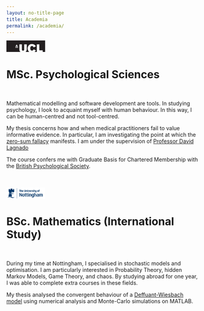 ```yaml
---
layout: no-title-page
title: Academia
permalink: /academia/
---
```



<div class="studied">
<a href="https://www.ucl.ac.uk/">
   <img src="..//assets/ucl.png" width="20%" height="20%">
</a>
<h1>MSc. Psychological Sciences</h1>
</div>

<br>
<p>
Mathematical modelling and software development are tools. In studying psychology, I look to acquaint myself
 with human behaviour. In this way, I can be human-centred and not tool-centred.   
</p>
<p>
My thesis concerns how and when medical practitioners fail to value informative evidence. 
In particular, I am investigating the point at which the <a href="https://doi.org/10.1177/0956797618818484" title="">zero-sum fallacy</a> manifests.
I am under the supervision of <a href="https://www.ucl.ac.uk/lagnado-lab/david_lagnado.html" title="">Professor David Lagnado</a> 
</p>
<p>
The course confers me with 
Graduate Basis for Chartered Membership with the <a href="https://www.bps.org.uk/" title="">British Psychological Society</a>.
</p>

<br>
<br>

<div class="studied">
<a href="https://www.nottingham.ac.uk/">
   <img src="..//assets/notts.png" width="20%" height="20%">
</a>
<h1>BSc. Mathematics (International Study)</h1> 
</div>
<br>
<p>
During my time at Nottingham, I specialised in stochastic models and optimisation. 
I am particularly interested in Probability Theory, hidden Markov Models, Game Theory, and chaos. 
By studying abroad for one year, I was able to complete extra courses in these fields.
</p>
<p>
My thesis analysed the convergent behaviour of a <a href="https://doi.org/10.1142/S0219525900000078" title="">Deffuant-Wiesbach model</a>
 using numerical analysis and Monte-Carlo simulations on MATLAB.
</p>